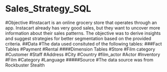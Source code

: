 # Sales_Strategy_SQL
#Objective
#Instacart is an online grocery store that operates through an app. Instacart already has very good sales, but they want to uncover more information about their sales patterns. The objective was to derive insights and suggest strategies for better segmentation based on the provided criteria.
##Data
#The data used consituted of the following tables:
###Fact Tables
#Payment
#Rental
####Dimension Tables
#Store
#Film category
#Customer
#Staff
#Address
#City
#Country
#film_actor
#Actor
#Inventory
#Film
#Category
#Language
#####Source
#The data source was from Rockbuster Stealth
